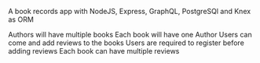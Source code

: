 A book records app with NodeJS, Express, GraphQL, PostgreSQl and Knex as ORM

Authors will have multiple books
Each book will have one Author
Users can come and add reviews to the books
Users are required to register before adding reviews
Each book can have multiple reviews
